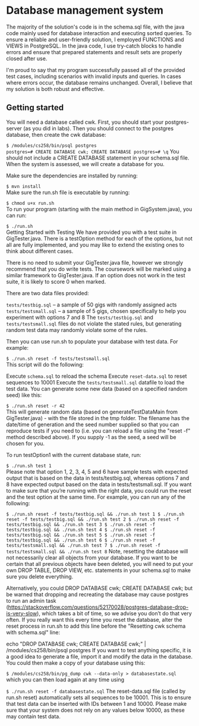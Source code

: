 # Database management system

The majority of the solution's code is in the schema.sql file, with the java code mainly used for database interaction and executing sorted queries. To ensure a reliable and user-friendly solution, I employed FUNCTIONS and VIEWS in PostgreSQL. In the java code, I use try-catch blocks to handle errors and ensure that prepared statements and result sets are properly closed after use.

I'm proud to say that my program successfully passed all of the provided test cases, including scenarios with invalid inputs and queries. In cases where errors occur, the database remains unchanged. Overall, I believe that my solution is both robust and effective.

## Getting started
You will need a database called cwk. First, you should start your postgres-server (as you did in labs). Then you should connect to the postgres database, then create the cwk database:

`$ /modules/cs258/bin/psql postgres`
<br>
`postgres=# CREATE DATABASE cwk;
CREATE DATABASE
postgres=# \q` 
You should not include a CREATE DATABASE statement in your schema.sql file. When the system is assessed, we will create a database for you.

Make sure the dependencies are installed by running:

`$ mvn install`
<br>
Make sure the run.sh file is executable by running:

`$ chmod u+x run.sh`
<br>
To run your program (starting with the main method in GigSystem.java), you can run:

`$ ./run.sh`
<br>
Getting Started with Testing
We have provided you with a test suite in GigTester.java. There is a testOption method for each of the options, but not all are fully implemented, and you may like to extend the existing ones to think about different cases.

There is no need to submit your GigTester.java file, however we strongly recommend that you do write tests. The coursework will be marked using a similar framework to GigTester.java. If an option does not work in the test suite, it is likely to score 0 when marked.

There are two data files provided:

`tests/testbig.sql` – a sample of 50 gigs with randomly assigned acts
`tests/testsmall.sql` – a sample of 5 gigs, chosen specifically to help you experiment with options 7 and 8
The `tests/testbig.sql` and `tests/testsmall.sql` files do not violate the stated rules, but generating random test data may randomly violate some of the rules.

Then you can use run.sh to populate your database with test data. For example:

`$ ./run.sh reset -f tests/testsmall.sql` 
<br>
This script will do the following:

Execute `schema.sql` to reload the schema
Execute `reset-data.sql` to reset sequences to 10001
Execute the `tests/testsmall.sql` datafile to load the test data.
You can generate some new data (based on a specified random seed) like this:

`$ ./run.sh reset -r 42`
<br>
This will generate random data (based on generateTestDataMain from GigTester.java) - with the file stored in the tmp folder. The filename has the date/time of generation and the seed number supplied so that you can reproduce tests if you need to (i.e. you can reload a file using the "reset -f" method described above). If you supply -1 as the seed, a seed will be chosen for you.

To run testOption1 with the current database state, run:

`$ ./run.sh test 1`
<br>
Please note that option 1, 2, 3, 4, 5 and 6 have sample tests with expected output that is based on the data in tests/testbig.sql, whereas options 7 and 8 have expected output based on the data in tests/testsmall.sql. If you want to make sure that you’re running with the right data, you could run the reset and the test option at the same time. For example, you can run any of the following:

`$ ./run.sh reset -f tests/testbig.sql && ./run.sh test 1
$ ./run.sh reset -f tests/testbig.sql && ./run.sh test 2
$ ./run.sh reset -f tests/testbig.sql && ./run.sh test 3
$ ./run.sh reset -f tests/testbig.sql && ./run.sh test 4
$ ./run.sh reset -f tests/testbig.sql && ./run.sh test 5
$ ./run.sh reset -f tests/testbig.sql && ./run.sh test 6
$ ./run.sh reset -f tests/testsmall.sql && ./run.sh test 7
$ ./run.sh reset -f tests/testsmall.sql && ./run.sh test 8`
Note, resetting the database will not necessarily clear all objects from your database. If you want to be certain that all previous objects have been deleted, you will need to put your own DROP TABLE, DROP VIEW, etc. statements in your schema.sql to make sure you delete everything.

Alternatively, you could DROP DATABASE cwk; CREATE DATABASE cwk; but be warned that dropping and recreating the database may cause postgres to run an admin task (https://stackoverflow.com/questions/52170028/postgres-database-drop-is-very-slow), which takes a bit of time, so we advise you don’t do that very often. If you really want this every time you reset the database, alter the reset process in run.sh to add this line before the "Resetting cwk schema with schema.sql" line:

echo "DROP DATABASE cwk; CREATE DATABASE cwk;" | /modules/cs258/bin/psql postgres
If you want to test anything specific, it is a good idea to generate a file, import it and modify the data in the database. You could then make a copy of your database using this:

`$ /modules/cs258/bin/pg_dump cwk --data-only > databasestate.sql`
<br>
which you can then load again at any time using

`$ ./run.sh reset -f databasestate.sql`
The reset-data.sql file (called by run.sh reset) automatically sets all sequences to be 10001. This is to ensure that test data can be inserted with IDs between 1 and 10000. Please make sure that your system does not rely on any values below 10000, as these may contain test data.
